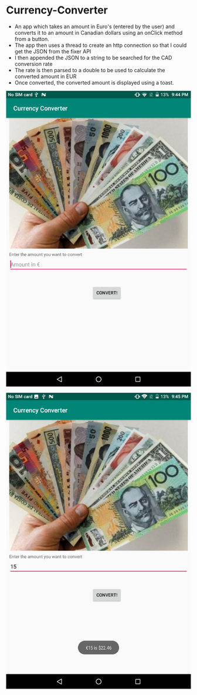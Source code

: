 # Currency-Converter
- An app which takes an amount in Euro's (entered by the user) and converts it to an amount in Canadian dollars using an onClick method from a button. 
- The app then uses a thread to create an http connection so that I could get the JSON from the fixer API
- I then appended the JSON to a string to be searched for the CAD conversion rate
- The rate is then parsed to a double to be used to calculate the converted amount in EUR
- Once converted, the converted amount is displayed using a toast. 

![alt text](Screenshots/CurrencyConverter1.png "App display")

![alt text](Screenshots/CurrencyConverter2.png "App display with converted amount and toast display")
